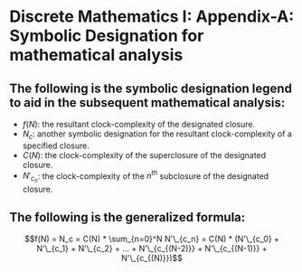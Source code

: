 # Discrete Mathematics I: Appendix-A: Symbolic Designation for mathematical analysis

## The following is the symbolic designation legend to aid in the subsequent mathematical analysis: 
- $f(N)$: the resultant clock-complexity of the designated closure.
- $N_c$: another symbolic designation for the resultant clock-complexity of a specified closure.
- $C(N)$: the clock-complexity of the superclosure of the designated closure.
- $N'_{c_n}$: the clock-complexity of the $n^{th}$ subclosure of the designated closure.

## The following is the generalized formula: 

$$f(N) = N_c = C(N) * \sum_{n=0}^N N'\_{c_n} = C(N) * (N'\_{c_0} + N'\_{c_1} + N'\_{c_2} + ... + N'\_{c_{(N-2)}} + N'\_{c_{(N-1)}} + N'\_{c_{(N)}})$$
